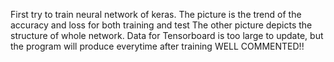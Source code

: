 First try to train neural network of keras.
The picture is the trend of the accuracy and loss for both training and test
The other picture depicts the structure of whole network.
Data for Tensorboard is too large to update, but the program will produce everytime after training
WELL COMMENTED!!
